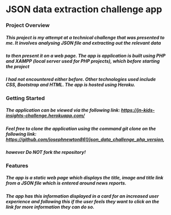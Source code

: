 # JSON data extraction challenge app

### Project Overview
##### This project is my attempt at a technical challenge that was presented to me. It involves analysing JSON file and extracting out the relevant data 
##### to then present it on a web page. The app is application is built using PHP and XAMPP (local server used for PHP projects), which before starting the project 
##### I had not encountered either before. Other technologies used include CSS, Bootstrap and HTML. The app is hosted using Heroku. 

### Getting Started
##### The application can be viewed via the following link: https://jn-kids-insights-challenge.herokuapp.com/ 
##### Feel free to clone the application using the command git clone on the following link: https://github.com/josephnewton861/json_data_challenge_php_version, 
##### however Do NOT fork the repository!

### Features
##### The app is a static web page which displays the title, image and title link from a JSON file which is entered around news reports.
##### The app has this information displayed in a card for an increased user experience and following this if the user feels they want to click on the link for more information they can do so. 
